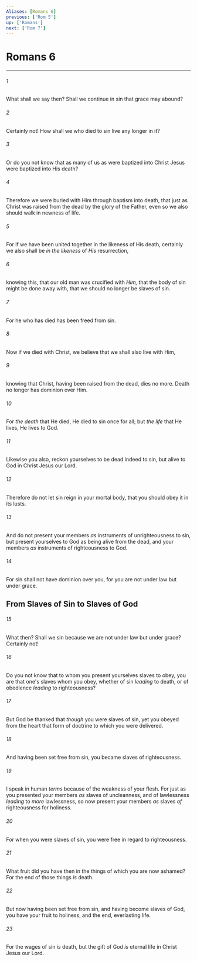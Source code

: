 ```yaml
---
Aliases: [Romans 6]
previous: ['Rom 5']
up: ['Romans']
next: ['Rom 7']
---
```

# Romans 6

***


###### 1 
What shall we say then? Shall we continue in sin that grace may abound? 

###### 2 
Certainly not! How shall we who died to sin live any longer in it? 

###### 3 
Or do you not know that as many of us as were baptized into Christ Jesus were baptized into His death? 

###### 4 
Therefore we were buried with Him through baptism into death, that just as Christ was raised from the dead by the glory of the Father, even so we also should walk in newness of life. 

###### 5 
For if we have been united together in the likeness of His death, certainly we also shall be _in the likeness_ of _His_ resurrection, 

###### 6 
knowing this, that our old man was crucified with _Him,_ that the body of sin might be done away with, that we should no longer be slaves of sin. 

###### 7 
For he who has died has been freed from sin. 

###### 8 
Now if we died with Christ, we believe that we shall also live with Him, 

###### 9 
knowing that Christ, having been raised from the dead, dies no more. Death no longer has dominion over Him. 

###### 10 
For _the death_ that He died, He died to sin once for all; but _the life_ that He lives, He lives to God. 

###### 11 
Likewise you also, reckon yourselves to be dead indeed to sin, but alive to God in Christ Jesus our Lord. 

###### 12 
Therefore do not let sin reign in your mortal body, that you should obey it in its lusts. 

###### 13 
And do not present your members _as_ instruments of unrighteousness to sin, but present yourselves to God as being alive from the dead, and your members _as_ instruments of righteousness to God. 

###### 14 
For sin shall not have dominion over you, for you are not under law but under grace.

## From Slaves of Sin to Slaves of God 

###### 15 
What then? Shall we sin because we are not under law but under grace? Certainly not! 

###### 16 
Do you not know that to whom you present yourselves slaves to obey, you are that one's slaves whom you obey, whether of sin _leading_ to death, or of obedience _leading_ to righteousness? 

###### 17 
But God be thanked that _though_ you were slaves of sin, yet you obeyed from the heart that form of doctrine to which you were delivered. 

###### 18 
And having been set free from sin, you became slaves of righteousness. 

###### 19 
I speak in human _terms_ because of the weakness of your flesh. For just as you presented your members _as_ slaves of uncleanness, and of lawlessness _leading_ to _more_ lawlessness, so now present your members _as_ slaves _of_ righteousness for holiness. 

###### 20 
For when you were slaves of sin, you were free in regard to righteousness. 

###### 21 
What fruit did you have then in the things of which you are now ashamed? For the end of those things _is_ death. 

###### 22 
But now having been set free from sin, and having become slaves of God, you have your fruit to holiness, and the end, everlasting life. 

###### 23 
For the wages of sin _is_ death, but the gift of God _is_ eternal life in Christ Jesus our Lord.
